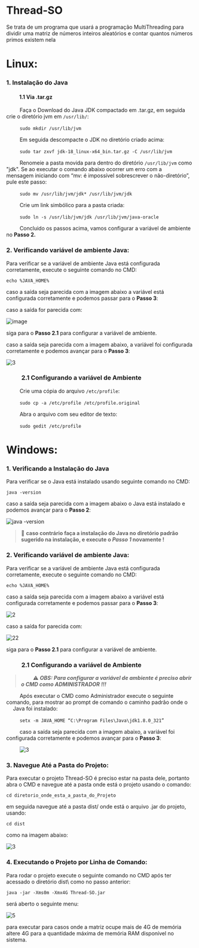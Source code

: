 # Thread-SO

Se trata de um programa que usará a programação MultiThreading para dividir uma matriz de números inteiros aleatórios e contar quantos números primos existem nela

# Linux:

### 1. Instalação do Java

#### &emsp; &emsp; 1.1 Via .tar.gz
&emsp; &emsp; Faça o Download do Java JDK compactado em .tar.gz, em seguida crie o diretório jvm em ```/usr/lib/```:

&emsp; &emsp; ```sudo mkdir /usr/lib/jvm```

&emsp; &emsp; Em seguida descompacte o JDK no diretório criado acima:

&emsp; &emsp; ```sudo tar zxvf jdk-18_linux-x64_bin.tar.gz -C /usr/lib/jvm```

&emsp; &emsp; Renomeie a pasta movida para dentro do diretório ```/usr/lib/jvm``` como "jdk". Se ao executar o comando abaixo ocorrer um erro com a
&emsp; &emsp; mensagem iniciando com “mv: é impossível sobrescrever o não-diretório”, pule este passo:

&emsp; &emsp; ```sudo mv /usr/lib/jvm/jdk* /usr/lib/jvm/jdk```

&emsp; &emsp; Crie um link simbólico para a pasta criada:

&emsp; &emsp; ```sudo ln -s /usr/lib/jvm/jdk /usr/lib/jvm/java-oracle```

&emsp; &emsp; Concluido os passos acima, vamos configurar a variável de ambiente no **Passo 2.**

### 2. Verificando variável de ambiente Java:
Para verificar se a variável de ambiente Java está configurada corretamente, execute o seguinte comando no CMD:

```echo %JAVA_HOME%```

caso a saída seja parecida com a imagem abaixo a variável está configurada corretamente e podemos passar para o **Passo 3**:



caso a saída for parecida com:

![image](https://user-images.githubusercontent.com/71159051/180892202-3d35f94f-fc35-41dc-ab72-00106a6cfc61.png)

siga para o **Passo 2.1** para configurar a variável de ambiente.

caso a saída seja parecida com a imagem abaixo, a variável foi configurada corretamente e podemos avançar para o **Passo 3**: 

![3](https://user-images.githubusercontent.com/71159051/180118770-35762cde-c146-4d20-974f-f7190e93d6b8.png)


### &emsp; &emsp; 2.1 Configurando a variável de Ambiente

&emsp; &emsp; Crie uma cópia do arquivo ```/etc/profile```:

&emsp; &emsp; ```sudo cp -a /etc/profile /etc/profile.original```

&emsp; &emsp; Abra o arquivo com seu editor de texto:

&emsp; &emsp; ```sudo gedit /etc/profile```





# Windows:

### 1. Verificando a Instalação do Java
Para verificar se o Java está instalado usando seguinte comando no CMD:

```java -version```

caso a saída seja parecida com a imagem abaixo o Java está instalado e podemos avançar para o **Passo 2**:

![java -version](https://user-images.githubusercontent.com/71159051/180118070-27e424cf-292b-4d00-a373-2ec1a8e271a6.png)

> :floppy_disk: **caso contrário faça a instalação do Java no diretório padrão sugerido na instalação, e execute o ***Passo 1*** novamente !**


### 2. Verificando variável de ambiente Java:
Para verificar se a variável de ambiente Java está configurada corretamente, execute o seguinte comando no CMD:

```echo %JAVA_HOME%```

caso a saída seja parecida com a imagem abaixo a variável está configurada corretamente e podemos passar para o **Passo 3**:

![2](https://user-images.githubusercontent.com/71159051/180118410-0f66654c-ea4f-4617-ae39-52575d62bd03.png)

caso a saída for parecida com:

![22](https://user-images.githubusercontent.com/71159051/180118476-f857d046-a7af-431a-977c-9627a7d86390.png)

siga para o **Passo 2.1** para configurar a variável de ambiente.


### &emsp; &emsp; 2.1 Configurando a variável de Ambiente
>&emsp; &emsp;:warning: ***OBS: Para configurar a variável de ambiente é preciso abrir o CMD como ADMINISTRADOR !!!***

&emsp; &emsp; Após executar o CMD como Administrador execute o seguinte comando, para mostrar ao prompt de comando o caminho padrão onde o 
&emsp; &emsp; Java foi instalado:

&emsp; &emsp; ```setx -m JAVA_HOME “C:\Program Files\Java\jdk1.8.0_321”```

&emsp; &emsp; caso a saída seja parecida com a imagem abaixo, a variável foi configurada corretamente e podemos avançar para o **Passo 3**: 

&emsp; &emsp;
![3](https://user-images.githubusercontent.com/71159051/180118770-35762cde-c146-4d20-974f-f7190e93d6b8.png)


### 3. Navegue Até a Pasta do Projeto:
Para executar o projeto Thread-SO é preciso estar na pasta dele, portanto abra o CMD e navegue até a pasta onde está o projeto usando o comando:

```cd diretorio_onde_esta_a_pasta_do_Projeto```

em seguida navegue até a pasta dist/ onde está o arquivo .jar do projeto, usando:

```cd dist```

como na imagem abaixo:

![3](https://user-images.githubusercontent.com/71159051/180119781-30197cb1-1baa-4577-8e3b-ef30fd172ae0.png)




### 4. Executando o Projeto por Linha de Comando:
Para rodar o projeto execute o seguinte comando no CMD após ter acessado o diretório dist\ como no passo anterior:

```java -jar -Xms0m -Xmx4G Thread-SO.jar```

será aberto o seguinte menu:

![5](https://user-images.githubusercontent.com/71159051/180119817-7133ef1f-ed49-4132-9395-84ddfa7384c7.png)

para executar para casos onde a matriz ocupe mais de 4G de memória altere 4G para a quantidade máxima de memória RAM disponível no sistema.














